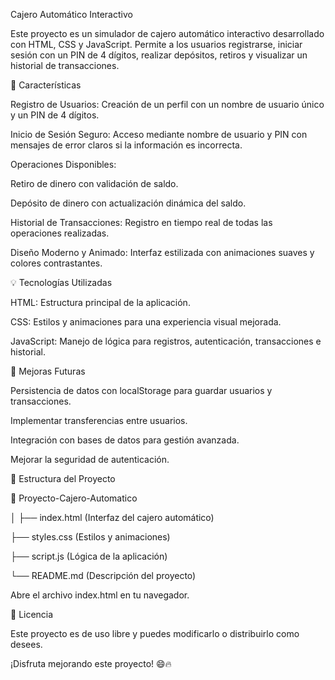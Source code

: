  Cajero Automático Interactivo

Este proyecto es un simulador de cajero automático interactivo desarrollado con HTML, CSS y JavaScript. Permite a los usuarios registrarse, iniciar sesión con un PIN de 4 dígitos, realizar depósitos, retiros y visualizar un historial de transacciones.

📌 Características

Registro de Usuarios: Creación de un perfil con un nombre de usuario único y un PIN de 4 dígitos.

Inicio de Sesión Seguro: Acceso mediante nombre de usuario y PIN con mensajes de error claros si la información es incorrecta.

Operaciones Disponibles:

Retiro de dinero con validación de saldo.

Depósito de dinero con actualización dinámica del saldo.

Historial de Transacciones: Registro en tiempo real de todas las operaciones realizadas.

Diseño Moderno y Animado: Interfaz estilizada con animaciones suaves y colores contrastantes.

💡 Tecnologías Utilizadas

HTML: Estructura principal de la aplicación.

CSS: Estilos y animaciones para una experiencia visual mejorada.

JavaScript: Manejo de lógica para registros, autenticación, transacciones e historial.

🚀 Mejoras Futuras

Persistencia de datos con localStorage para guardar usuarios y transacciones.

Implementar transferencias entre usuarios.

Integración con bases de datos para gestión avanzada.

Mejorar la seguridad de autenticación.

📂 Estructura del Proyecto

📁 Proyecto-Cajero-Automatico

│
├── index.html  (Interfaz del cajero automático)

├── styles.css  (Estilos y animaciones)

├── script.js   (Lógica de la aplicación)

└── README.md   (Descripción del proyecto)



Abre el archivo index.html en tu navegador.

📄 Licencia

Este proyecto es de uso libre y puedes modificarlo o distribuirlo como desees.

¡Disfruta mejorando este proyecto! 😄🔥

